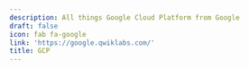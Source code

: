 ```yaml
---
description: All things Google Cloud Platform from Google
draft: false
icon: fab fa-google
link: 'https://google.qwiklabs.com/'
title: GCP
---
```

